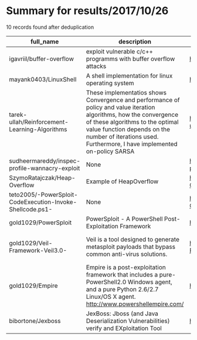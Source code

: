 
# Summary for results/2017/10/26
    
10 records found after deduplication

| full_name | description | html_url | matched_list | matched_count | pushed_at | size | stargazers_count | language | forks_count |
|-----------------------------------------------------------|------------------------------------------------------------------------------------------------------------------------------------------------------------------------------------------------------------------------------------------------------------------|------------------------------------------------------------------------------|---------------------------------------------|-----------------|---------------------------|--------|--------------------|------------|---------------|
| igavriil/buffer-overflow | exploit vulnerable c/c++ programms with buffer overflow attacks | https://github.com/igavriil/buffer-overflow | ['exploit'] | 1 | 2017-10-26 08:02:14+00:00 | 1172 | 17 | C | 4 |
| mayank0403/LinuxShell | A shell implementation for linux operating system | https://github.com/mayank0403/LinuxShell | ['shellcode'] | 1 | 2017-10-26 20:11:21+00:00 | 2 | 4 | C++ | 5 |
| tarek-ullah/Reinforcement-Learning-Algorithms | These implementatios shows Convergence and performance of policy and value iteration algorithms, how the convergence of these algorithms to the optimal value function depends on the number of iterations used. Furthermore, I have implemented on-policy SARSA | https://github.com/tarek-ullah/Reinforcement-Learning-Algorithms | ['exploit'] | 1 | 2017-10-26 16:16:41+00:00 | 1759 | 2 | Matlab | 1 |
| sudheermareddy/inspec-profile-wannacry-exploit | None | https://github.com/sudheermareddy/inspec-profile-wannacry-exploit | ['exploit'] | 1 | 2017-10-26 11:50:00+00:00 | 35 | 0 | Ruby | 0 |
| SzymoRatajczak/Heap-Overflow | Example of HeapOverflow | https://github.com/SzymoRatajczak/Heap-Overflow | ['heap overflow'] | 1 | 2017-10-26 15:34:02+00:00 | 6 | 0 | C | 0 |
| teto2005/-PowerSploit-CodeExecution-Invoke-Shellcode.ps1- | None | https://github.com/teto2005/-PowerSploit-CodeExecution-Invoke-Shellcode.ps1- | ['shellcode', 'sploit'] | 2 | 2017-10-26 08:03:31+00:00 | 0 | 0 | | 0 |
| gold1029/PowerSploit | PowerSploit - A PowerShell Post-Exploitation Framework | https://github.com/gold1029/PowerSploit | ['exploit', 'sploit'] | 2 | 2017-10-26 08:57:56+00:00 | 5073 | 0 | PowerShell | 1 |
| gold1029/Veil-Framework-Veil3.0- | Veil is a tool designed to generate metasploit payloads that bypass common anti-virus solutions. | https://github.com/gold1029/Veil-Framework-Veil3.0- | ['metasploit module OR metasploit payload'] | 1 | 2017-10-26 09:41:14+00:00 | 370 | 1 | Python | 5 |
| gold1029/Empire | Empire is a post-exploitation framework that includes a pure-PowerShell2.0 Windows agent, and a pure Python 2.6/2.7 Linux/OS X agent. http://www.powershellempire.com/ | https://github.com/gold1029/Empire | ['exploit'] | 1 | 2017-10-26 09:56:27+00:00 | 14528 | 2 | PowerShell | 1 |
| bibortone/Jexboss | JexBoss: Jboss (and Java Deserialization Vulnerabilities) verify and EXploitation Tool | https://github.com/bibortone/Jexboss | ['exploit'] | 1 | 2017-10-26 18:32:12+00:00 | 4127 | 0 | Python | 1 |
